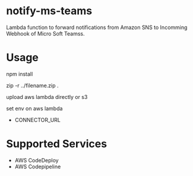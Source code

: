 # notify-ms-teams

Lambda function to forward notifications from Amazon SNS to Incomming Webhook of Micro Soft Teamss.

# Usage

npm install

zip -r ../filename.zip .

upload aws lambda directly or s3

set env on aws lambda
* CONNECTOR_URL


# Supported Services

* AWS CodeDeploy
* AWS Codepipeline
